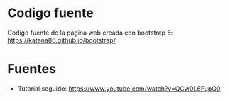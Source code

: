 # Codigo fuente
Codigo fuente de la pagina web creada con bootstrap 5: https://katana86.github.io/bootstrap/

# Fuentes
  - Tutorial seguido:
  https://www.youtube.com/watch?v=QCw0L6FupQ0
